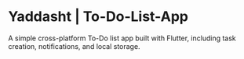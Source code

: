 # Yaddasht | To-Do-List-App
A simple cross-platform To-Do list app built with Flutter, including task creation, notifications, and local storage.
